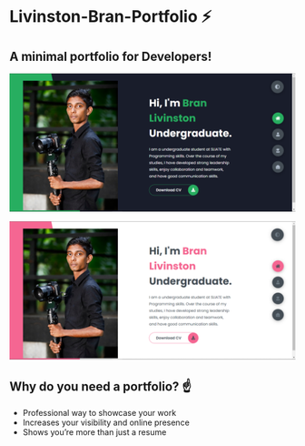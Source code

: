 # Livinston-Bran-Portfolio ⚡️ 

## A minimal portfolio for Developers!

![logo](https://github.com/Livinston-Bran/Livinston-Bran.github.io/blob/main/view/Dark-mood.png)

![logo](https://github.com/Livinston-Bran/Livinston-Bran.github.io/blob/main/view/Light-mood.png)


## Why do you need a portfolio? ☝️

- Professional way to showcase your work
- Increases your visibility and online presence
- Shows you’re more than just a resume
